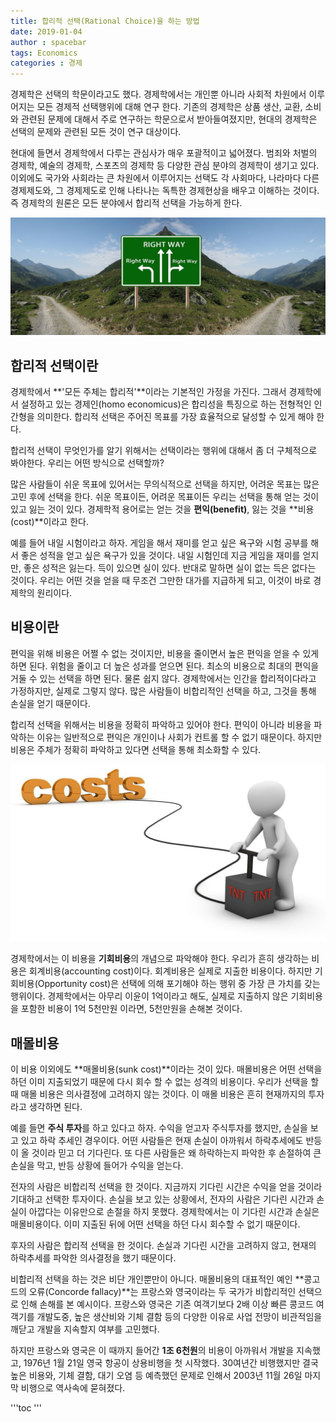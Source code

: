 ```yaml
---
title: 합리적 선택(Rational Choice)을 하는 방법
date: 2019-01-04
author : spacebar
tags: Economics
categories : 경제
---
```


경제학은 선택의 학문이라고도 했다. 경제학에서는 개인뿐 아니라 사회적 차원에서 이루어지는 모든 경제적 선택행위에 대해 연구 한다. 기존의 경제학은 상품 생산, 교환, 소비와 관련된 문제에 대해서 주로 연구하는 학문으로서 받아들여졌지만, 현대의 경제학은 선택의 문제와 관련된 모든 것이 연구 대상이다. 

현대에 들면서 경제학에서 다루는 관심사가 매우 포괄적이고 넓어졌다. 범죄와 처벌의 경제학, 예술의 경제학, 스포츠의 경제학 등 다양한 관심 분야의 경제학이 생기고 있다. 이외에도 국가와 사회라는 큰 차원에서 이루어지는 선택도 각 사회마다, 나라마다 다른 경제제도와, 그 경제제도로 인해 나타나는 독특한 경제현상을 배우고 이해하는 것이다. 즉 경제학의 원론은 모든 분야에서 합리적 선택을 가능하게 한다. 

![](image1.jpeg)

## 합리적 선택이란

경제학에서 **'모든 주체는 합리적'**이라는 기본적인 가정을 가진다. 그래서 경제학에서 설정하고 있는 경제인(homo economicus)은 합리성을 특징으로 하는 전형적인 인간형을 의미한다. 합리적 선택은 주어진 목표를 가장 효율적으로 달성할 수 있게 해야 한다. 

합리적 선택이 무엇인가를 알기 위해서는 선택이라는 행위에 대해서 좀 더 구체적으로 봐야한다. 
우리는 어떤 방식으로 선택할까? 

많은 사람들이 쉬운 목표에 있어서는 무의식적으로 선택을 하지만, 어려운 목표는 많은 고민 후에 선택을 한다. 쉬운 목표이든, 어려운 목표이든 우리는 선택을 통해 얻는 것이 있고 잃는 것이 있다. 경제학적 용어로는 얻는 것을 **편익(benefit)**, 잃는 것을 **비용(cost)**이라고 한다. 

예를 들어 내일 시험이라고 하자. 게임을 해서 재미를 얻고 싶은 욕구와 시험 공부를 해서 좋은 성적을 얻고 싶은 욕구가 있을 것이다. 내일 시험인데 지금 게임을 재미를 얻지만, 좋은 성적은 잃는다. 득이 있으면 실이 있다. 반대로 말하면 실이 없는 득은 없다는 것이다. 우리는 어떤 것을 얻을 때 무조건 그만한 대가를 지급하게 되고, 이것이 바로 경제학의 원리이다.


## 비용이란
편익을 위해 비용은 어쩔 수 없는 것이지만, 비용을 줄이면서 높은 편익을 얻을 수 있게 하면 된다. 위험을 줄이고 더 높은 성과를 얻으면 된다. 최소의 비용으로 최대의 편익을 거둘 수 있는 선택을 하면 된다. 물론 쉽지 않다. 경제학에서는 인간을 합리적이다라고 가정하지만, 실제로 그렇지 않다. 많은 사람들이 비합리적인 선택을 하고, 그것을 통해 손실을 얻기 때문이다. 

합리적 선택을 위해서는 비용을 정확히 파악하고 있어야 한다. 편익이 아니라 비용을 파악하는 이유는 일반적으로 편익은 개인이나 사회가 컨트롤 할 수 없기 때문이다. 하지만 비용은 주체가 정확히 파악하고 있다면 선택을 통해 최소화할 수 있다. 

![](image2.png)

경제학에서는 이 비용을 **기회비용**의 개념으로 파악해야 한다. 우리가 흔히 생각하는 비용은 회계비용(accounting cost)이다. 회계비용은 실제로 지출한 비용이다. 하지만 기회비용(Opportunity cost)은 선택에 의해 포기해야 하는 행위 중 가장 큰 가치를 갖는 행위이다. 경제학에서는 아무리 이윤이 1억이라고 해도, 실제로 지출하지 않은 기회비용을 포함한 비용이 1억 5천만원 이라면, 5천만원을 손해본 것이다.

## 매몰비용

이 비용 이외에도 **매몰비용(sunk cost)**이라는 것이 있다. 매몰비용은 어떤 선택을 하던 이미 지출되었기 때문에 다시 회수 할 수 없는 성격의 비용이다. 우리가 선택을 할 때 매몰 비용은 의사결정에 고려하지 않는 것이다. 이 매몰 비용은 흔히 현재까지의 투자라고 생각하면 된다. 

예를 들면 **주식 투자**를 하고 있다고 하자. 수익을 얻고자 주식투자를 했지만, 손실을 보고 있고 하락 추세인 경우이다. 어떤 사람들은 현재 손실이 아까워서 하락추세에도 반등이 올 것이라 믿고 더 기다린다. 또 다른 사람들은 왜 하락하는지 파악한 후 손절하여 큰 손실을 막고, 반등 상황에 들어가 수익을 얻는다. 

전자의 사람은 비합리적 선택을 한 것이다. 지금까지 기다린 시간은 수익을 얻을 것이라 기대하고 선택한 투자이다. 손실을 보고 있는 상황에서, 전자의 사람은 기다린 시간과 손실이 아깝다는 이유만으로 손절을 하지 못했다. 경제학에서는 이 기다린 시간과 손실은 매몰비용이다. 이미 지출된 뒤에 어떤 선택을 하던 다시 회수할 수 없기 때문이다. 

후자의 사람은 합리적 선택을 한 것이다. 손실과 기다린 시간을 고려하지 않고, 현재의 하락추세를 파악한 의사결정을 했기 때문이다.

비합리적 선택을 하는 것은 비단 개인뿐만이 아니다. 매몰비용의 대표적인 예인 **콩고드의 오류(Concorde fallacy)**는 프랑스와 영국이라는 두 국가가 비합리적인 선택으로 인해 손해를 본 예시이다. 프랑스와 영국은 기존 여객기보다 2배 이상 빠른 콩코드 여객기를 개발도중, 높은 생산비와 기체 결함 등의 다양한 이유로 사업 전망이 비관적임을 깨닫고 개발을 지속할지 여부를 고민했다. 

하지만 프랑스와 영국은 이 때까지 들어간 **1조 6천원**의 비용이 아까워서 개발을 지속했고, 1976년 1월 21일 영국 항공이 상용비행을 첫 시작했다. 30여년간 비행했지만 결국 높은 비용와, 기체 결함, 대기 오염 등 예측했던 문제로 인해서 2003년 11월 26일 마지막 비행으로 역사속에 묻혀졌다.

'''toc
'''